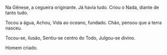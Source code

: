 Na Gênese, a cegueira originante.
Já havia tudo.
Criou o Nada, 
diante de tanto tudo.

Tocou a água,
Achou,
Vida ao oceano, fundado.
Chão,
pensou que a terra nasceu.

Tocou-se, ilusão,
Sentiu-se centro do Todo,
Julgou-se divino.

Homem criado.
